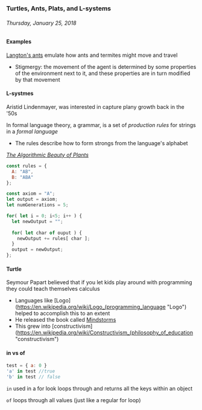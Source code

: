 ### Turtles, Ants, Plats, and L-systems
###### Thursday, January 25, 2018

#### Examples
[Langton's ants](https://www.youtube.com/watch?v=w6XQQhCgq5c "Langton's ants") emulate how ants and termites might move and travel
  - Stigmergy: the movement of the agent is determined by some properties of the environment next to it, and these properties are in turn modified by that movement
  
#### L-systmes
Aristid Lindenmayer, was interested in capture plany growth back in the '50s

In formal language theory, a grammar, is a set of *production rules* for strings in a *formal language*
  - The rules describe how to form strongs from the language's alphabet
  
[*The Algorithmic Beauty of Plants*](http://algorithmicbotany.org/papers/abop/abop.pdf "The Algorithmic Beauty of Plants")

```js
const rules = {
  A: "AB",
  B: "ABA"
};

const axiom = "A";
let output = axiom;
let numGenerations = 5;

for( let i = 0; i<5; i++ ) {
  let newOutput = "";
  
  for( let char of ouput ) {
    newOutput += rules[ char ];
  }
  output = newOutput;
};
```
  
#### Turtle
Seymour Papart believed that if you let kids play around with programming they could teach themselves calculus
  - Languages like [Logo](https://en.wikipedia.org/wiki/Logo_(programming_language "Logo") helped to accomplish this to an extent
  - He released the book called [Mindstorms](http://worrydream.com/refs/Papert%20-%20Mindstorms%201st%20ed.pdf "Mindstorms")
  - This grew into [constructivism](https://en.wikipedia.org/wiki/Constructivism_(philosophy_of_education "constructivism")
  
  
  
#### in vs of
```js
test = { a: 0 }
'a' in test //true
'b' in test // false
```
`in` used in a for look loops through and returns all the keys within an object

`of` loops through all values (just like a regular for loop)

  
